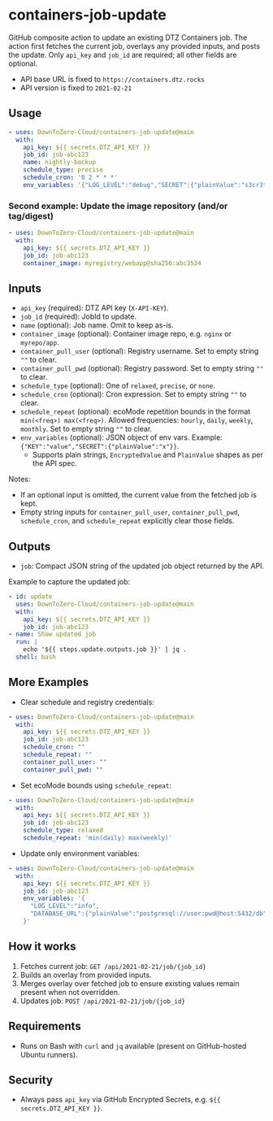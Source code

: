 # containers-job-update

GitHub composite action to update an existing DTZ Containers job. The action first fetches the current job, overlays any provided inputs, and posts the update. Only `api_key` and `job_id` are required; all other fields are optional.

- API base URL is fixed to `https://containers.dtz.rocks`
- API version is fixed to `2021-02-21`

## Usage

```yaml
- uses: DownToZero-Cloud/containers-job-update@main
  with:
    api_key: ${{ secrets.DTZ_API_KEY }}
    job_id: job-abc123
    name: nightly-backup
    schedule_type: precise
    schedule_cron: '0 2 * * *'
    env_variables: '{"LOG_LEVEL":"debug","SECRET":{"plainValue":"s3cr3t"}}'
```

### Second example: Update the image repository (and/or tag/digest)

```yaml
- uses: DownToZero-Cloud/containers-job-update@main
  with:
    api_key: ${{ secrets.DTZ_API_KEY }}
    job_id: job-abc123
    container_image: myregistry/webapp@sha256:abc3534
```

## Inputs

- `api_key` (required): DTZ API key (`X-API-KEY`).
- `job_id` (required): JobId to update.
- `name` (optional): Job name. Omit to keep as-is.
- `container_image` (optional): Container image repo, e.g. `nginx` or `myrepo/app`.
- `container_pull_user` (optional): Registry username. Set to empty string `""` to clear.
- `container_pull_pwd` (optional): Registry password. Set to empty string `""` to clear.
- `schedule_type` (optional): One of `relaxed`, `precise`, or `none`.
- `schedule_cron` (optional): Cron expression. Set to empty string `""` to clear.
- `schedule_repeat` (optional): ecoMode repetition bounds in the format `min(<freq>) max(<freq>)`. Allowed frequencies: `hourly`, `daily`, `weekly`, `monthly`. Set to empty string `""` to clear.
- `env_variables` (optional): JSON object of env vars. Example: `{"KEY":"value","SECRET":{"plainValue":"x"}}`.
  - Supports plain strings, `EncryptedValue` and `PlainValue` shapes as per the API spec.

Notes:
- If an optional input is omitted, the current value from the fetched job is kept.
- Empty string inputs for `container_pull_user`, `container_pull_pwd`, `schedule_cron`, and `schedule_repeat` explicitly clear those fields.

## Outputs

- `job`: Compact JSON string of the updated job object returned by the API.

Example to capture the updated job:

```yaml
- id: update
  uses: DownToZero-Cloud/containers-job-update@main
  with:
    api_key: ${{ secrets.DTZ_API_KEY }}
    job_id: job-abc123
- name: Show updated job
  run: |
    echo '${{ steps.update.outputs.job }}' | jq .
  shell: bash
```

## More Examples

- Clear schedule and registry credentials:

```yaml
- uses: DownToZero-Cloud/containers-job-update@main
  with:
    api_key: ${{ secrets.DTZ_API_KEY }}
    job_id: job-abc123
    schedule_cron: ""
    schedule_repeat: ""
    container_pull_user: ""
    container_pull_pwd: ""
```

- Set ecoMode bounds using `schedule_repeat`:

```yaml
- uses: DownToZero-Cloud/containers-job-update@main
  with:
    api_key: ${{ secrets.DTZ_API_KEY }}
    job_id: job-abc123
    schedule_type: relaxed
    schedule_repeat: 'min(daily) max(weekly)'
```

- Update only environment variables:

```yaml
- uses: DownToZero-Cloud/containers-job-update@main
  with:
    api_key: ${{ secrets.DTZ_API_KEY }}
    job_id: job-abc123
    env_variables: '{
      "LOG_LEVEL":"info",
      "DATABASE_URL":{"plainValue":"postgresql://user:pwd@host:5432/db"}
    }'
```

## How it works

1. Fetches current job: `GET /api/2021-02-21/job/{job_id}`
2. Builds an overlay from provided inputs.
3. Merges overlay over fetched job to ensure existing values remain present when not overridden.
4. Updates job: `POST /api/2021-02-21/job/{job_id}`

## Requirements

- Runs on Bash with `curl` and `jq` available (present on GitHub-hosted Ubuntu runners).

## Security

- Always pass `api_key` via GitHub Encrypted Secrets, e.g. `${{ secrets.DTZ_API_KEY }}`.